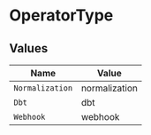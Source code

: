 # OperatorType


## Values

| Name            | Value           |
| --------------- | --------------- |
| `Normalization` | normalization   |
| `Dbt`           | dbt             |
| `Webhook`       | webhook         |